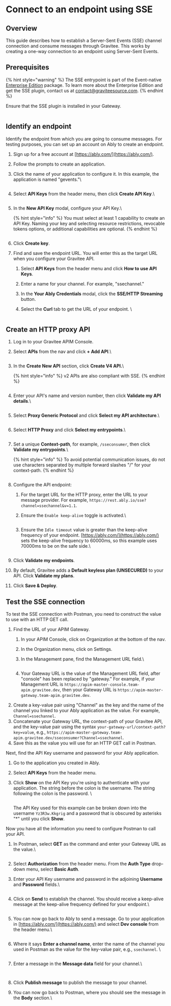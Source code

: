 # Connect to an endpoint using SSE

## Overview

This guide describes how to establish a Server-Sent Events (SSE) channel connection and consume messages through Gravitee. This works by creating a one-way connection to an endpoint using Server-Sent Events.

## Prerequisites

{% hint style="warning" %}
The SSE entrypoint is part of the Event-native [Enterprise Edition](../../overview/enterprise-edition.md) package. To learn more about the Enterprise Edition and get the SSE plugin, contact us at [contact@graviteesource.com](mailto:contact@graviteesource.com).
{% endhint %}

Ensure that the SSE plugin is installed in your Gateway.

<figure><img src="https://slabstatic.com/prod/uploads/6lql0jy7/posts/images/preload/N2mAy8rWVCU_8w-Pkb19o9g8.png?jwt=eyJhbGciOiJSUzI1NiIsInR5cCI6IkpXVCJ9.eyJ0eXBlIjoicG9zdCIsImV4cCI6MTc0MTcyMjU4OSwicGF0aCI6Ii9wcm9kL2Fzc2V0cy82bHFsMGp5Ny9wb3N0LzQ2OGRxbzZ6LyIsImlzcyI6ImdyYXZpdGVlLnNsYWIuY29tIiwiZWlkIjoiNDY4ZHFvNnoiLCJlbmZvcmNlIjoiaWdub3JlIiwiYXVkIjoic2xhYnN0YXRpYy5jb20iLCJleHAiOjE3NDI5MjQ5ODksImlhdCI6MTc0MTcxNTM4OSwianRpIjoiMzBsdDFxb25ia21tcGVhdHUxZXJ1bmExIiwibmJmIjoxNzQxNzE1Mzg5fQ.ivOf__OZAWzNf9FyZE27YhXlY-8sJdr-ikb28yo-hBG9ti5LwxSf_6pcsk5HKkA3cvwQ4tP3G6yrreNDLchsOjhBW3FtGxdKtG2K4pbVqh2_qQoBH1JeG-2nGYUwuQ0O-Q_gi-VsYqVEXAd_KJK0Bzk9-ODp24xh4uwfhhKs1ZpT9bKr0KPeEkbe-VwocjsolTZmLdQyqfWN0DJNUULcLiOZ8QX2yQm3PB_I82vZ6PNwJdYm9gZr05luVlagDufYyIHuB0ydvot_Al7IZP0AaIo5_2hMq32Au3TdEIPdk1vM8jL1goA8GMJ4dk5VwazGjwKQCB1vyvtmVPKJVS2ylg" alt=""><figcaption></figcaption></figure>

## Identify an endpoint

Identify the endpoint from which you are going to consume messages. For testing purposes, you can set up an account on Ably to create an endpoint.

1. Sign up for a free account at [https://ably.com/](https://ably.com/).
2. Follow the prompts to create an application.
3.  Click the name of your application to configure it. In this example, the application is named "gevents."\


    <figure><img src="../../.gitbook/assets/ably 0.png" alt=""><figcaption></figcaption></figure>
4.  Select **API Keys** from the header menu, then click **Create API Key**.\


    <figure><img src="../../.gitbook/assets/ably 1.png" alt=""><figcaption></figcaption></figure>
5.  In the **New API Key** modal, configure your API Key.\


    {% hint style="info" %}
    You must select at least 1 capability to create an API Key. Naming your key and selecting resource restrictions, revocable tokens options, or additional capabilities are optional.
    {% endhint %}



    <figure><img src="../../.gitbook/assets/ably 3.png" alt=""><figcaption></figcaption></figure>
6. Click **Create key**.
7. Find and save the endpoint URL. You will enter this as the target URL when you configure your Gravitee API.
   1. Select **API Keys** from the header menu and click **How to use API Keys**.&#x20;
   2. Enter a name for your channel. For example, "ssechannel."
   3. In the **Your Ably Credentials** modal, click the **SSE/HTTP Streaming** button.
   4.  Select the **Curl** tab to get the URL of your endpoint. \


       <figure><img src="../../.gitbook/assets/ably 00.png" alt=""><figcaption></figcaption></figure>

## Create an HTTP proxy API

1. Log in to your Gravitee APIM Console.
2.  Select **APIs** from the nav and click **+ Add API**.\


    <figure><img src="../../.gitbook/assets/image (166).png" alt=""><figcaption></figcaption></figure>
3.  In the **Create New API** section, click **Create V4 API.**\


    {% hint style="info" %}
    v2 APIs are also compliant with SSE.
    {% endhint %}



    <figure><img src="../../.gitbook/assets/image (167).png" alt=""><figcaption></figcaption></figure>
4.  Enter your API's name and version number, then click **Validate my API details**.\


    <figure><img src="../../.gitbook/assets/1 sse.png" alt=""><figcaption></figcaption></figure>
5.  Select **Proxy Generic Protocol** and click **Select my API architecture**.\


    <figure><img src="../../.gitbook/assets/image (169).png" alt=""><figcaption></figcaption></figure>
6.  Select **HTTP Proxy** and click **Select my entrypoints**.\


    <figure><img src="../../.gitbook/assets/image (170).png" alt=""><figcaption></figcaption></figure>
7.  Set a unique **Context-path**, for example, `/sseconsumer`, then click **Validate my entrypoints**.\


    {% hint style="info" %}
    To avoid potential communication issues, do not use characters separated by multiple forward slashes "/" for your context-path.
    {% endhint %}



    <figure><img src="../../.gitbook/assets/ably path.png" alt=""><figcaption></figcaption></figure>
8. Configure the API endpoint:
   1. For the target URL for the HTTP proxy, enter the URL to your message provider. For example, `https://rest.ably.io/sse?channel=ssechannel&v=1.1`.
   2.  Ensure the `Enable keep-alive` toggle is activated.\


       <figure><img src="../../.gitbook/assets/ably channel.png" alt=""><figcaption></figcaption></figure>
   3.  Ensure the `Idle timeout` value is greater than the keep-alive frequency of your endpoint. [https://ably.com/](https://ably.com/) sets the keep-alive frequency to 60000ms, so this example uses 70000ms to be on the safe side.\


       <figure><img src="../../.gitbook/assets/ably idle.png" alt=""><figcaption></figcaption></figure>
9. Click **Validate my endpoints**.
10. By default, Gravitee adds a **Default keyless plan (UNSECURED)** to your API. Click **Validate my plans**.&#x20;
11. Click **Save & Deploy**.

## Test the SSE connection

To test the SSE connection with Postman, you need to construct the value to use with an HTTP GET call.

1. Find the URL of your APIM Gateway.
   1. In your APIM Console, click on Organization at the bottom of the nav.
   2. In the Organization menu, click on Settings.
   3.  In the Management pane, find the Management URL field.\


       <figure><img src="../../.gitbook/assets/ably org.png" alt=""><figcaption></figcaption></figure>
   4. Your Gateway URL is the value of the Management URL field, after "console" has been replaced by "gateway." For example, if your Management URL is `https://apim-master-console.team-apim.gravitee.dev`, then your Gateway URL is `https://apim-master-gateway.team-apim.gravitee.dev`.&#x20;
2. Create a key-value pair using "Channel" as the key and the name of the channel you linked to your Ably application as the value. For example, `Channel=ssechannel`.
3. Concatenate your Gateway URL, the context-path of your Gravitee API, and the key-value pair using the syntax `your-gateway-url/context-path?key=value`, e.g.,  `https://apim-master-gateway.team-apim.gravitee.dev/sseconsumer?Channel=ssechannel`.&#x20;
4. Save this as the value you will use for an HTTP GET call in Postman.

Next, find the API Key username and password for your Ably application.

1. Go to the application you created in Ably.
2. Select **API Keys** from the header menu.&#x20;
3.  Click **Show** on the API Key you're using to authenticate with your application. The string before the colon is the username. The string following the colon is the password. \


    <figure><img src="../../.gitbook/assets/ably api key.png" alt=""><figcaption></figcaption></figure>

    The API Key used for this example can be broken down into the username `Yz3R3w.Kkgrig` and a password that is obscured by asterisks "\*" until you click **Show**.

Now you have all the information you need to configure Postman to call your API.

1.  In Postman, select **GET** as the command and enter your Gateway URL as the value.\


    <figure><img src="../../.gitbook/assets/ably GET.png" alt=""><figcaption></figcaption></figure>
2. Select **Authorization** from the header menu. From the **Auth Type** drop-down menu, select **Basic Auth**.
3.  &#x20;Enter your API Key username and password in the adjoining **Username** and **Password** fields.\


    <figure><img src="../../.gitbook/assets/ably basic.png" alt=""><figcaption></figcaption></figure>
4.  Click on **Send** to establish the channel. You should receive a keep-alive message at the keep-alive frequency defined for your endpoint.\


    <figure><img src="../../.gitbook/assets/ably message4.png" alt=""><figcaption></figcaption></figure>
5.  You can now go back to Ably to send a message. Go to your application in [https://ably.com/](https://ably.com/) and select **Dev console** from the header menu.\


    <figure><img src="../../.gitbook/assets/ably 4.png" alt=""><figcaption></figcaption></figure>
6.  Where it says **Enter a channel name**, enter the name of the channel you used in Postman as the value for the key-value pair, e.g., `ssechannel`. \


    <figure><img src="../../.gitbook/assets/image.png" alt=""><figcaption></figcaption></figure>
7.  Enter a message in the **Message data** field for your channel.\


    <figure><img src="../../.gitbook/assets/ably ch2.png" alt=""><figcaption></figcaption></figure>



    <figure><img src="../../.gitbook/assets/ably ch3.png" alt=""><figcaption></figcaption></figure>
8. Click **Publish message** to publish the message to your channel.
9.  You can now go back to Postman, where you should see the message in the **Body** section.\


    <figure><img src="../../.gitbook/assets/ably message2.png" alt=""><figcaption></figcaption></figure>
